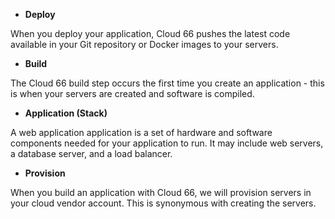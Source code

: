 
- **Deploy**

When you deploy your application, Cloud 66 pushes the latest code available in your Git repository or Docker images to your servers.

- **Build**

The Cloud 66 build step occurs the first time you create an application - this is when your servers are created and software is compiled.

- **Application (Stack)**

A web application application is a set of hardware and software components needed for your application to run. It may include web servers, a database server, and a load balancer.

- **Provision**

When you build an application with Cloud 66, we will provision servers in your cloud vendor account. This is synonymous with creating the servers.
